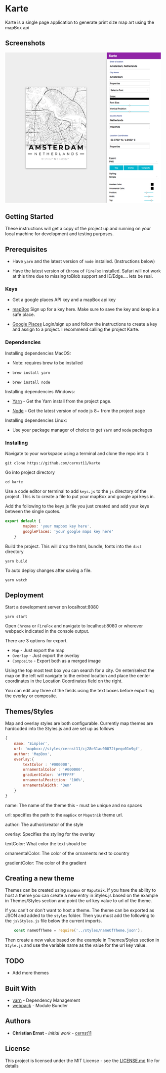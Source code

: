 # Karte

Karte is a single page application to generate print size map art using the mapBox api

## Screenshots

![ScreenShot](./screenshots/amsterdam-simple.png?raw=true "Berlin Simple Map")

## Getting Started

These instructions will get a copy of the project up and running on your local machine for development and testing purposes. 
## Prerequisites

* Have `yarn` and the latest version of `node` installed. (Instructions below)

* Have the latest version of `Chrome` of `FireFox` installed. Safari will not work at this time due to missing toBlob support and IE/Edge.... lets be real.

### Keys

* Get a google places API key and a mapBox api key

* [mapBox](https://www.mapbox.com/developers/) Sign up for a key here. Make sure to save the key and keep in a safe place.

* [Google Places](https://developers.google.com/places/web-service/get-api-key) Login/sign up and follow the instructions to create a key and assign to a project. 
I recommend calling the project Karte.

### Dependencies

Installing dependencies MacOS:

* Note: requires brew to be installed

* `brew install yarn` 

* `brew install node` 


Installing dependencies Windows:

* [Yarn](https://yarnpkg.com/lang/en/docs/install/#windows-tab) - Get the Yarn install from the project page.

* [Node](https://nodejs.org/en/) - Get the latest version of node js 8+ from the project page

Installing dependencies Linux:

* Use your package manager of choice to get `Yarn` and `Node` packages


### Installing

Navigate to your workspace using a terminal and clone the repo into it

```
git clone https://github.com/cernst11/karte
```

Go into project directory 

```
cd karte
```
Use a code editor or terminal to add `keys.js` to the `js` directory of the project. This is to create a file to put your mapBox and google api keys in.

Add the following to the keys.js file you just created and add your keys between the single quotes.

```javascript
export default {
        mapBox: 'your mapbox key here',
        googlePlaces: 'your google maps key here'
    }

```

Build the project. This will drop the html, bundle, fonts into the `dist` directory 
```
yarn build 
```

To auto deploy changes after saving a file.
```
yarn watch
```

## Deployment

Start a development server on localhost:8080
```
yarn start 
```


Open `Chrome` or `FireFox` and navigate to localhost:8080 or wherever webpack indicated in the console output.

There are 3 options for export.

* `Map` - Just export the map
* `Overlay` - Just export the overlay
* `Composite` - Export both as a merged image

Using the top most text box you can search for a city. On enter/select the map on the left will navigate to the entred location and place  the center coordinates in the Location Coordinates field on the right.

You can edit any three of the fields using the text boxes before exporting the overlay or composite. 

## Themes/Styles

Map and overlay styles are both configurable. Currently map themes are hardcoded into the Styles.js and are set up as follows

```javascript
{
    name: 'Simpler',
    url: 'mapbox://styles/cernst11/cj28e31au00072tpeqo01n9gf',
    author: 'MapBox',
    overlay:{
        textColor : '#000000',
        ornamentalColor : '#000000',
        gradientColor: '#FFFFFF'
        ornamentalPostition: '106%',
        ornamentalWidth: '3em'
    }
}
```

name: The name of the theme this - must be unique and no spaces

url: specifies the path to the `mapBox` or `Maputnik` theme url.

author: The author/creator of the style

overlay: Specifies the styling for the overlay

textColor: What color the text should be

ornamentalColor: The color of the ornaments next to country

gradientColor: The color of the gradient

## Creating a new theme

Themes can be created using  `mapBox` or `Maputnik`. If you have the ability to host a theme you can create 
a new entry in Styles.js based on the example in Themes/Styles section and point the url key value to url of the theme.

If you can't or don't want to host a theme. The theme can be exported as JSON and added to the `styles` folder. Then you must add the following to the `js\Styles.js` file
below the current imports.

```Javascript
    const nameOfTheme = require('../styles/nameOfTheme.json');
```

Then create a new value based on the example in Themes/Styles section in `Style.js` and use the variable name as the value for the url key value. 

## TODO

* Add more themes


## Built With

* [yarn](https://yarnpkg.com/en/) - Dependency Management
* [webpack](https://webpack.github.io/) - Module Bundler

## Authors

* **Christian Ernst** - *Initial work* - [cernst11](https://github.com/cernst11)


## License

This project is licensed under the MIT License - see the [LICENSE.md](LICENSE.md) file for details
